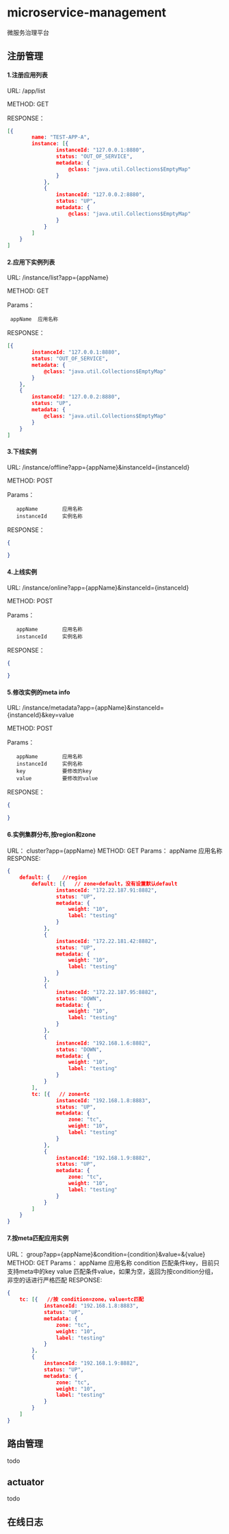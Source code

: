 # microservice-management
微服务治理平台

## 注册管理
#### 1.注册应用列表
URL: /app/list

METHOD: GET

RESPONSE：
```json
[{
		name: "TEST-APP-A",
		instance: [{
				instanceId: "127.0.0.1:8880",
				status: "OUT_OF_SERVICE",
				metadata: {
					@class: "java.util.Collections$EmptyMap"
				}
			},
			{
				instanceId: "127.0.0.2:8880",
				status: "UP",
				metadata: {
					@class: "java.util.Collections$EmptyMap"
				}
			}
		]
	}
]
```
#### 2.应用下实例列表
URL: /instance/list?app={appName}

METHOD: GET

Params：

     appName  应用名称

RESPONSE：
```json
[{
		instanceId: "127.0.0.1:8880",
		status: "OUT_OF_SERVICE",
		metadata: {
			@class: "java.util.Collections$EmptyMap"
		}
	},
	{
		instanceId: "127.0.0.2:8880",
		status: "UP",
		metadata: {
			@class: "java.util.Collections$EmptyMap"
		}
	}
]
```
#### 3.下线实例
URL: /instance/offline?app={appName}&instanceId={instanceId}

METHOD: POST

Params：

       appName        应用名称
       instanceId     实例名称

RESPONSE：
```json
{
	
}
```
#### 4.上线实例
URL: /instance/online?app={appName}&instanceId={instanceId}

METHOD: POST

Params：

       appName        应用名称
       instanceId     实例名称

RESPONSE：
```json
{
	
}
```
#### 5.修改实例的meta info
URL: /instance/metadata?app={appName}&instanceId={instanceId}&key=value

METHOD: POST

Params：

       appName        应用名称
       instanceId     实例名称
       key            要修改的key
       value          要修改的value

RESPONSE：
```json
{
	
}
```
#### 6.实例集群分布,按region和zone
URL： cluster?app={appName}
METHOD: GET
Params：
    appName        应用名称
RESPONSE:
```json
{
	default: {    //region
		default: [{   // zone=default，没有设置默认default
				instanceId: "172.22.187.91:8882",
				status: "UP",
				metadata: {
					weight: "10",
					label: "testing"
				}
			},
			{
				instanceId: "172.22.181.42:8882",
				status: "UP",
				metadata: {
					weight: "10",
					label: "testing"
				}
			},
			{
				instanceId: "172.22.187.95:8882",
				status: "DOWN",
				metadata: {
					weight: "10",
					label: "testing"
				}
			},
			{
				instanceId: "192.168.1.6:8882",
				status: "DOWN",
				metadata: {
					weight: "10",
					label: "testing"
				}
			}
		],
		tc: [{   // zone=tc
				instanceId: "192.168.1.8:8883",
				status: "UP",
				metadata: {
					zone: "tc",
					weight: "10",
					label: "testing"
				}
			},
			{
				instanceId: "192.168.1.9:8882",
				status: "UP",
				metadata: {
					zone: "tc",
					weight: "10",
					label: "testing"
				}
			}
		]
	}
}
```
#### 7.按meta匹配应用实例
URL： group?app={appName}&condition={condition}&value=&{value}
METHOD: GET
Params：
    appName        应用名称
    condition      匹配条件key，目前只支持meta中的key
    value          匹配条件value，如果为空，返回为按condition分组，非空的话进行严格匹配
RESPONSE:   
```json
{
	tc: [{   //按 condition=zone，value=tc匹配
			instanceId: "192.168.1.8:8883",
			status: "UP",
			metadata: {
				zone: "tc",
				weight: "10",
				label: "testing"
			}
		},
		{
			instanceId: "192.168.1.9:8882",
			status: "UP",
			metadata: {
				zone: "tc",
				weight: "10",
				label: "testing"
			}
		}
	]
}
```
## 路由管理
todo

## actuator
todo

## 在线日志
